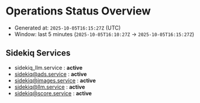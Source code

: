 # Operations Status Overview

- Generated at: `2025-10-05T16:15:27Z` (UTC)
- Window: last 5 minutes (`2025-10-05T16:10:27Z` → `2025-10-05T16:15:27Z`)

## Sidekiq Services
- sidekiq_llm.service : **active**
- sidekiq@ads.service : **active**
- sidekiq@images.service : **active**
- sidekiq@llm.service : **active**
- sidekiq@score.service : **active**

